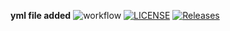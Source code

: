 **yml file added**
![workflow](https://github.com/a5ea5em5int/semUpdate/actions/workflows/main.yml/badge.svg)
[![LICENSE](https://img.shields.io/github/license/a5ea5em5int/sem.svg?style=flat-square)](https://github.com/a5ea5em5int/sem/blob/master/LICENSE)
[![Releases](https://img.shields.io/github/release/a5ea5em5int/sem/all.svg?style=flat-square)](https://github.com/a5ea5em5int/sem/releases)